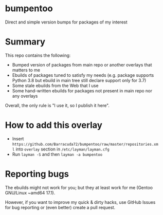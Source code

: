 # bumpentoo
Direct and simple version bumps for packages of my interest

# Summary
This repo contains the following:

- Bumped version of packages from main repo or another overlays that matters to me
- Ebuilds of packages tuned to satisfy my needs (e.g. package supports Python 3.8 but ebuild in main tree still declare support only for 3.7)
- Some stale ebuilds from the Web that I use
- Some hand-written ebuilds for packages not present in main repo nor any overlays

Overall, the only rule is "I use it, so I publish it here".

# How to add this overlay

- Insert `https://github.com/Barracuda72/bumpentoo/raw/master/repositories.xml` into `overlay` section in `/etc/layman/layman.cfg`
- Run `layman -S` and then `layman -a bumpentoo`

# Reporting bugs

The ebuilds might not work for you; but they at least work for me (Gentoo GNU/Linux ~amd64 17.1).

However, if you want to improve my quick & dirty hacks, use GitHub Issues for bug reporting or (even better) create a pull request.
